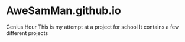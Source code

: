 # AweSamMan.github.io
Genius Hour
This is my attempt at a project for school
It contains a few different projects
